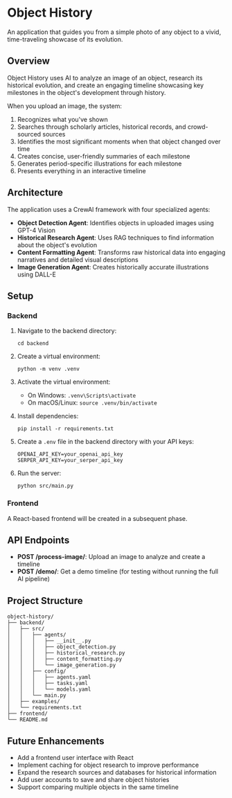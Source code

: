 # Object History

An application that guides you from a simple photo of any object to a vivid, time-traveling showcase of its evolution.

## Overview

Object History uses AI to analyze an image of an object, research its historical evolution, and create an engaging timeline showcasing key milestones in the object's development through history.

When you upload an image, the system:

1. Recognizes what you've shown
2. Searches through scholarly articles, historical records, and crowd-sourced sources
3. Identifies the most significant moments when that object changed over time
4. Creates concise, user-friendly summaries of each milestone
5. Generates period-specific illustrations for each milestone
6. Presents everything in an interactive timeline

## Architecture

The application uses a CrewAI framework with four specialized agents:

- **Object Detection Agent**: Identifies objects in uploaded images using GPT-4 Vision
- **Historical Research Agent**: Uses RAG techniques to find information about the object's evolution
- **Content Formatting Agent**: Transforms raw historical data into engaging narratives and detailed visual descriptions
- **Image Generation Agent**: Creates historically accurate illustrations using DALL-E

## Setup

### Backend

1. Navigate to the backend directory:
   ```
   cd backend
   ```

2. Create a virtual environment:
   ```
   python -m venv .venv
   ```

3. Activate the virtual environment:
   - On Windows: `.venv\Scripts\activate`
   - On macOS/Linux: `source .venv/bin/activate`

4. Install dependencies:
   ```
   pip install -r requirements.txt
   ```

5. Create a `.env` file in the backend directory with your API keys:
   ```
   OPENAI_API_KEY=your_openai_api_key
   SERPER_API_KEY=your_serper_api_key
   ```

6. Run the server:
   ```
   python src/main.py
   ```

### Frontend

A React-based frontend will be created in a subsequent phase.

## API Endpoints

- **POST /process-image/**: Upload an image to analyze and create a timeline
- **POST /demo/**: Get a demo timeline (for testing without running the full AI pipeline)

## Project Structure

```
object-history/
├── backend/
│   ├── src/
│   │   ├── agents/
│   │   │   ├── __init__.py
│   │   │   ├── object_detection.py
│   │   │   ├── historical_research.py
│   │   │   ├── content_formatting.py
│   │   │   └── image_generation.py
│   │   ├── config/
│   │   │   ├── agents.yaml
│   │   │   ├── tasks.yaml
│   │   │   └── models.yaml
│   │   └── main.py
│   ├── examples/
│   └── requirements.txt
├── frontend/
└── README.md
```

## Future Enhancements

- Add a frontend user interface with React
- Implement caching for object research to improve performance
- Expand the research sources and databases for historical information
- Add user accounts to save and share object histories
- Support comparing multiple objects in the same timeline